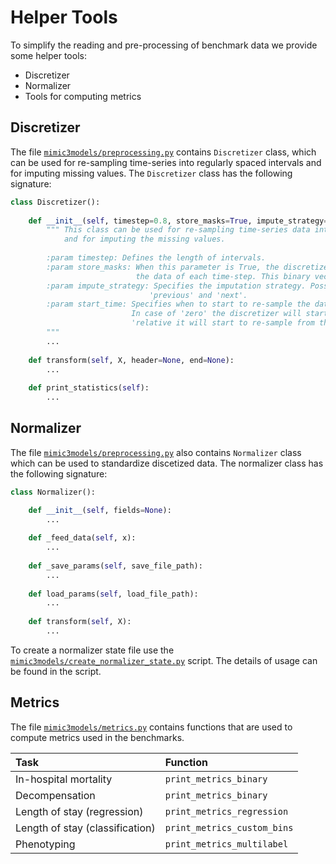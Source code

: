 # Helper Tools
To simplify the reading and pre-processing of benchmark data we provide some helper tools:

* Discretizer
* Normalizer
* Tools for computing metrics


## Discretizer

The file [`mimic3models/preprocessing.py`](mimic3models/preprocessing.py) contains `Discretizer` class, which can be used for re-sampling time-series into regularly spaced intervals and for imputing missing values.
The `Discretizer` class has the following signature:
```python
class Discretizer():
    
    def __init__(self, timestep=0.8, store_masks=True, impute_strategy='zero', start_time='zero'):
        """ This class can be used for re-sampling time-series data into regularly spaced intervals
            and for imputing the missing values.
  
        :param timestep: Defines the length of intervals.
        :param store_masks: When this parameter is True, the discretizer will append a binary vector to
                            the data of each time-step. This binary vector specifies which entries are imputed.
        :param impute_strategy: Specifies the imputation strategy. Possible values are 'zero', 'normal_value',
                               'previous' and 'next'.
        :param start_time: Specifies when to start to re-sample the data. Possible values are 'zero' and 'relative'.
                           In case of 'zero' the discretizer will start to re-sample the data from time 0 and in case of 
                           'relative it will start to re-sample from the moment when the first ICU event happens'.
        """
        ...
  
    def transform(self, X, header=None, end=None):
        ...
  
    def print_statistics(self):
        ...

```


## Normalizer
The file [`mimic3models/preprocessing.py`](mimic3models/preprocessing.py) also contains `Normalizer` class which can be used to standardize discetized data.
The normalizer class has the following signature:
```python
class Normalizer():

    def __init__(self, fields=None):
        ...
  
    def _feed_data(self, x):
        ...
  
    def _save_params(self, save_file_path):
        ...
  
    def load_params(self, load_file_path):
        ...
  
    def transform(self, X):
        ...

```

To create a normalizer state file use the [`mimic3models/create_normalizer_state.py`](mimic3models/create_normalizer_state.py) script.
The details of usage can be found in the script.


## Metrics
The file [`mimic3models/metrics.py`](mimic3models/metrics.py) contains functions that are used to compute metrics used in the benchmarks.

| Task | Function |  
| :------ | :------ |  
| In-hospital mortality  | `print_metrics_binary` |
| Decompensation | `print_metrics_binary` |
| Length of stay (regression) | `print_metrics_regression` |  
| Length of stay (classification) | `print_metrics_custom_bins` |  
| Phenotyping | `print_metrics_multilabel` |
